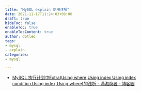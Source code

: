 ```yaml
---
title: "MySQL explain 使用详解"
date: 2021-11-17T11:24:03+08:00
draft: true
hideToc: false
enableToc: true
enableTocContent: true
author: dotleo
tags:
- mysql
- explain
categories:
- mysql

---
```


- [MySQL 执行计划中Extra(Using where,Using index,Using index condition,Using index,Using where)的浅析 - 潇湘隐者 - 博客园](https://www.cnblogs.com/kerrycode/p/9909093.html)

